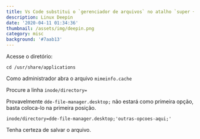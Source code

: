 ```yaml
---
title: Vs Code substitui o `gerenciador de arquivos` no atalho `super + E`
description: Linux Deepin
date: '2020-04-11 01:34:36'
thumbnail: /assets/img/deepin.png
category: misc
background: '#7aab13'
---
```

Acesse o diretório:

```
cd /usr/share/applications
```

Como administrador abra o arquivo `mimeinfo.cache`

Procure a linha `inode/directory=` 

Provavelmente `dde-file-manager.desktop;` não estará como primeira opção, basta coloca-lo na primeira posição.

```
inode/directory=dde-file-manager.desktop;'outras-opcoes-aqui;'
```

Tenha certeza de salvar o arquivo.
